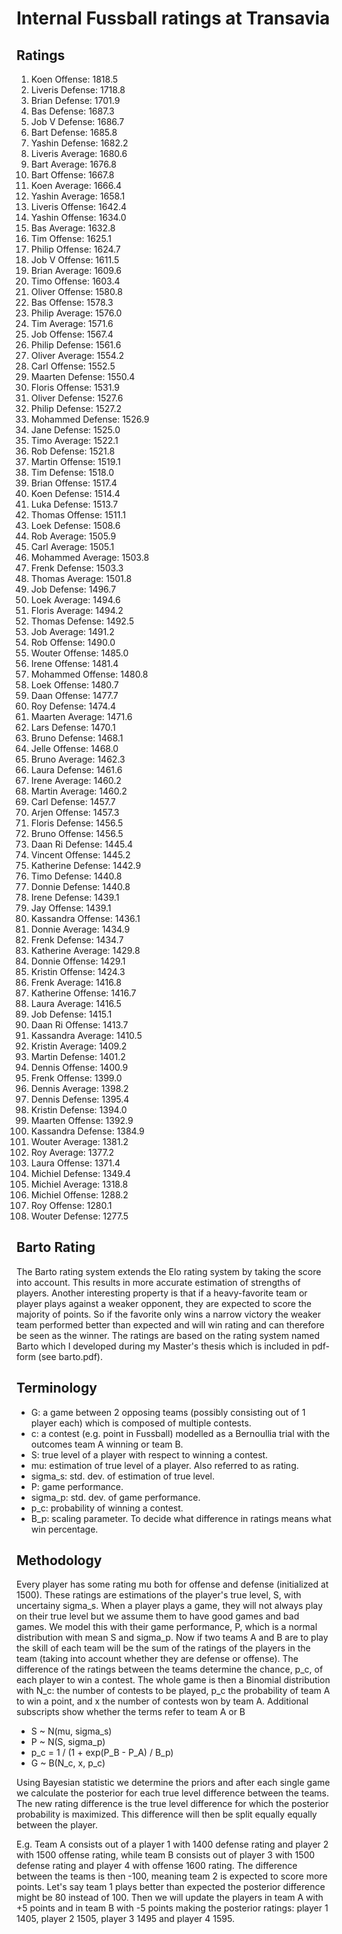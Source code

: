 # Internal Fussball ratings at Transavia
## Ratings
1. Koen Offense: 1818.5 
2. Liveris Defense: 1718.8 
3. Brian Defense: 1701.9 
4. Bas Defense: 1687.3 
5. Job V Defense: 1686.7 
6. Bart Defense: 1685.8 
7. Yashin Defense: 1682.2 
8. Liveris Average: 1680.6 
9. Bart Average: 1676.8 
10. Bart Offense: 1667.8 
11. Koen Average: 1666.4 
12. Yashin Average: 1658.1 
13. Liveris Offense: 1642.4 
14. Yashin Offense: 1634.0 
15. Bas Average: 1632.8 
16. Tim Offense: 1625.1 
17. Philip Offense: 1624.7 
18. Job V Offense: 1611.5 
19. Brian Average: 1609.6 
20. Timo Offense: 1603.4 
21. Oliver Offense: 1580.8 
22. Bas Offense: 1578.3 
23. Philip Average: 1576.0 
24. Tim Average: 1571.6 
25. Job Offense: 1567.4 
26. Philip  Defense: 1561.6 
27. Oliver Average: 1554.2 
28. Carl Offense: 1552.5 
29. Maarten Defense: 1550.4 
30. Floris Offense: 1531.9 
31. Oliver Defense: 1527.6 
32. Philip Defense: 1527.2 
33. Mohammed Defense: 1526.9 
34. Jane Defense: 1525.0 
35. Timo Average: 1522.1 
36. Rob Defense: 1521.8 
37. Martin Offense: 1519.1 
38. Tim Defense: 1518.0 
39. Brian Offense: 1517.4 
40. Koen Defense: 1514.4 
41. Luka Defense: 1513.7 
42. Thomas Offense: 1511.1 
43. Loek Defense: 1508.6 
44. Rob Average: 1505.9 
45. Carl Average: 1505.1 
46. Mohammed Average: 1503.8 
47. Frenk  Defense: 1503.3 
48. Thomas Average: 1501.8 
49. Job  Defense: 1496.7 
50. Loek Average: 1494.6 
51. Floris Average: 1494.2 
52. Thomas Defense: 1492.5 
53. Job Average: 1491.2 
54. Rob Offense: 1490.0 
55. Wouter Offense: 1485.0 
56. Irene Offense: 1481.4 
57. Mohammed Offense: 1480.8 
58. Loek Offense: 1480.7 
59. Daan Offense: 1477.7 
60. Roy Defense: 1474.4 
61. Maarten Average: 1471.6 
62. Lars Defense: 1470.1 
63. Bruno Defense: 1468.1 
64. Jelle Offense: 1468.0 
65. Bruno Average: 1462.3 
66. Laura Defense: 1461.6 
67. Irene Average: 1460.2 
68. Martin Average: 1460.2 
69. Carl Defense: 1457.7 
70. Arjen Offense: 1457.3 
71. Floris Defense: 1456.5 
72. Bruno Offense: 1456.5 
73. Daan Ri Defense: 1445.4 
74. Vincent Offense: 1445.2 
75. Katherine Defense: 1442.9 
76. Timo Defense: 1440.8 
77. Donnie Defense: 1440.8 
78. Irene Defense: 1439.1 
79. Jay Offense: 1439.1 
80. Kassandra Offense: 1436.1 
81. Donnie Average: 1434.9 
82. Frenk Defense: 1434.7 
83. Katherine Average: 1429.8 
84. Donnie Offense: 1429.1 
85. Kristin Offense: 1424.3 
86. Frenk Average: 1416.8 
87. Katherine Offense: 1416.7 
88. Laura Average: 1416.5 
89. Job Defense: 1415.1 
90. Daan Ri Offense: 1413.7 
91. Kassandra Average: 1410.5 
92. Kristin Average: 1409.2 
93. Martin Defense: 1401.2 
94. Dennis Offense: 1400.9 
95. Frenk Offense: 1399.0 
96. Dennis Average: 1398.2 
97. Dennis Defense: 1395.4 
98. Kristin Defense: 1394.0 
99. Maarten Offense: 1392.9 
100. Kassandra Defense: 1384.9 
101. Wouter Average: 1381.2 
102. Roy Average: 1377.2 
103. Laura Offense: 1371.4 
104. Michiel Defense: 1349.4 
105. Michiel Average: 1318.8 
106. Michiel Offense: 1288.2 
107. Roy Offense: 1280.1 
108. Wouter Defense: 1277.5 

## Barto Rating
The Barto rating system extends the Elo rating system by taking the score into account. This results in more accurate estimation of strengths of players. Another interesting property is that if a heavy-favorite team or player plays against a weaker opponent, they are expected to score the majority of points. So if the favorite only wins a narrow victory the weaker team performed better than expected and will win rating and can therefore be seen as the winner. The ratings are based on the rating system named Barto which I developed during my Master's thesis which is included in pdf-form (see barto.pdf).
## Terminology
- G: a game between 2 opposing teams (possibly consisting out of 1 player each) which is composed of multiple contests.
- c: a contest (e.g. point in Fussball) modelled as a Bernoullia trial with the outcomes team A winning or team B.
- S: true level of a player with respect to winning a contest.
- mu: estimation of true level of a player. Also referred to as rating.
- sigma_s: std. dev. of estimation of true level.
- P: game performance.
- sigma_p: std. dev. of game performance.
- p_c: probability of winning a contest.
- B_p: scaling parameter. To decide what difference in ratings means what win percentage.
## Methodology
Every player has some rating mu both for offense and defense (initialized at 1500). These ratings are estimations of the player's true level, S, with uncertainy sigma_s. When a player plays a game, they will not always play on their true level but we assume them to have good games and bad games. We model this with their game performance, P, which is a normal distribution with mean S and sigma_p. Now if two teams A and B are to play the skill of each team will be the sum of the ratings of the players in the team (taking into account whether they are defense or offense). The difference of the ratings between the teams determine the chance, p_c, of each player to win a contest. The whole game is then a Binomial distribution with N_c: the number of contests to be played, p_c the probability of team A to win a point, and x the number of contests won by team A. Additional subscripts show whether the terms refer to team A or B
- S ~ N(mu, sigma_s)
- P ~ N(S, sigma_p)
- p_c = 1 / (1 + exp(P_B - P_A) / B_p)
- G ~ B(N_c, x, p_c)

Using Bayesian statistic we determine the priors and after each single game we calculate the posterior for each true level difference between the teams. The new rating difference is the true level difference for which the posterior probability is maximized. This difference will then be split equally equally between the player. 

E.g. Team A consists out of a player 1 with 1400 defense rating and player 2 with 1500 offense rating, while team B consists out of player 3 with 1500 defense rating and player 4 with offense 1600 rating. The difference between the teams is then -100, meaning team 2 is expected to score more points. Let's say team 1 plays better than expected the posterior difference might be 80 instead of 100. Then we will update the players in team A with +5 points and in team B with -5 points making the posterior ratings: player 1 1405, player 2 1505, player 3 1495 and player 4 1595.
